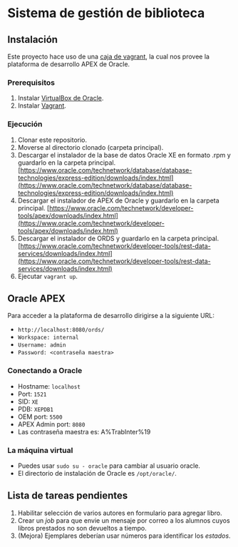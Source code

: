 # Sistema de gestión de biblioteca

## Instalación
Este proyecto hace uso de una [caja de vagrant](https://github.com/oracle/vagrant-boxes/tree/master/OracleAPEX), la cual nos provee la plataforma de desarrollo APEX de Oracle.
### Prerequisitos
1. Instalar [VirtualBox de Oracle](https://www.virtualbox.org/wiki/Downloads).
2. Instalar [Vagrant](https://vagrantup.com/).
### Ejecución
1. Clonar este repositorio.
2. Moverse al directorio clonado (carpeta principal).
3. Descargar el instalador de la base de datos Oracle XE en formato .rpm y guardarlo en la carpeta principal. [https://www.oracle.com/technetwork/database/database-technologies/express-edition/downloads/index.html](https://www.oracle.com/technetwork/database/database-technologies/express-edition/downloads/index.html)
4. Descargar el instalador de APEX de Oracle y guardarlo en la carpeta principal. [https://www.oracle.com/technetwork/developer-tools/apex/downloads/index.html](https://www.oracle.com/technetwork/developer-tools/apex/downloads/index.html)
5. Descargar el instalador de ORDS y guardarlo en la carpeta principal. [https://www.oracle.com/technetwork/developer-tools/rest-data-services/downloads/index.html](https://www.oracle.com/technetwork/developer-tools/rest-data-services/downloads/index.html)
6. Ejecutar `vagrant up`.
## Oracle APEX
Para acceder a la plataforma de desarrollo dirigirse a la siguiente URL:
* `http://localhost:8080/ords/`
* `Workspace: internal`
* `Username: admin`
* `Password: <contraseña maestra>`
### Conectando a Oracle
* Hostname: `localhost`
* Port: `1521`
* SID: `XE`
* PDB: `XEPDB1`
* OEM port: `5500`
* APEX Admin port: `8080`
* Las contraseña maestra es: A%TrabInter%19
### La máquina virtual
* Puedes usar `sudo su - oracle` para cambiar al usuario oracle.
* El directorio de instalación de Oracle es `/opt/oracle/`.

## Lista de tareas pendientes
1. Habilitar selección de varios autores en formulario para agregar libro.
2. Crear un _job_ para que envie un mensaje por correo a los alumnos cuyos libros prestados no son devueltos a tiempo.
3. (Mejora) Ejemplares deberían usar números para identificar los _estados_.